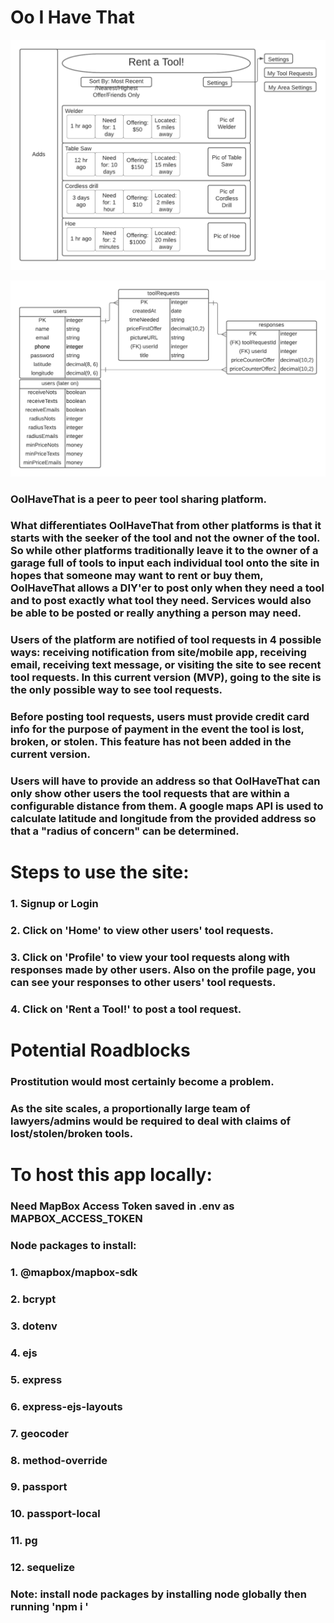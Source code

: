# Oo I Have That

![Slide 1](OoIHaveThat-Wireframe.png)

![Slide 2](OoIHaveThat_ERD.png)

### OoIHaveThat is a peer to peer tool sharing platform.
### What differentiates OoIHaveThat from other platforms is that it starts with the seeker of the tool and not the owner of the tool. So while other platforms traditionally leave it to the owner of a garage full of tools to input each individual tool onto the site in hopes that someone may want to rent or buy them, OoIHaveThat allows a DIY'er to post only when they need a tool and to post exactly what tool they need. Services would also be able to be posted or really anything a person may need.

### Users of the platform are notified of tool requests in 4 possible ways: receiving notification from site/mobile app, receiving email, receiving text message, or visiting the site to see recent tool requests. In this current version (MVP), going to the site is the only possible way to see tool requests.

### Before posting tool requests, users must provide credit card info for the purpose of payment in the event the tool is lost, broken, or stolen. This feature has not been added in the current version.

### Users will have to provide an address so that OoIHaveThat can only show other users the tool requests that are within a configurable distance from them. A google maps API is used to calculate latitude and longitude from the provided address so that a "radius of concern" can be determined.


# Steps to use the site:
### 1. Signup or Login
### 2. Click on 'Home' to view other users' tool requests.
### 3. Click on 'Profile' to view your tool requests along with responses made by other users. Also on the profile page, you can see your responses to other users' tool requests.
### 4. Click on 'Rent a Tool!' to post a tool request.


# Potential Roadblocks

### Prostitution would most certainly become a problem.
### As the site scales, a proportionally large team of lawyers/admins would be required to deal with claims of lost/stolen/broken tools.

# To host this app locally:
### Need MapBox Access Token saved in .env as MAPBOX_ACCESS_TOKEN
### Node packages to install:
### 1. @mapbox/mapbox-sdk
### 2. bcrypt
### 3. dotenv
### 4. ejs
### 5. express
### 6. express-ejs-layouts
### 7. geocoder
### 8. method-override
### 9. passport
### 10. passport-local
### 11. pg
### 12. sequelize
### Note: install node packages by installing node globally then running 'npm i <packageName>'